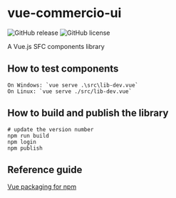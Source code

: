 # vue-commercio-ui
![GitHub release](https://img.shields.io/static/v1?label=release&message=0.1.9&color=blue)
![GitHub license](https://img.shields.io/github/license/Commercionetwork/vue-commercio-ui)

A Vue.js SFC components library

## How to test components

    On Windows: `vue serve .\src\lib-dev.vue`
    On Linux: `vue serve ./src/lib-dev.vue`

## How to build and publish the library

    # update the version number
    npm run build
    npm login
    npm publish

## Reference guide
[Vue packaging for npm](https://vuejs.org/v2/cookbook/packaging-sfc-for-npm.html#Can%E2%80%99t-I-Just-Share-vue-Files-Directly)
